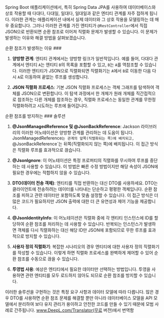 Spring Boot 애플리케이션에서, 특히 Spring Data JPA를 사용하여 데이터베이스와 상호 작용할 때 다대다, 다대일, 일대다, 일대일과 같은 엔티티 관계를 자주 접하게 됩니다. 이러한 관계는 애플리케이션 내에서 실제 데이터와 그 상호 작용을 모델링하는 데 매우 중요합니다. 그러나 이러한 관계를 가진 엔티티가 `@RestController`에서 직접 JSON으로 반환되면 순환 참조로 이어져 직렬화 문제가 발생할 수 있습니다. 이 문제가 발생하는 이유와 해결 방법을 살펴보겠습니다.

순환 참조가 발생하는 이유 ###

1. **양방향 관계**: 엔티티 관계에서는 양방향 링크가 일반적입니다. 예를 들어, 다대다 관계에서 엔티티 `A`는 엔티티 `B`의 목록을 포함할 수 있고, `B`는 `A`를 역참조할 수 있습니다. 이러한 엔티티가 JSON으로 직렬화되면 직렬화기는 `A`에서 `B`로 이동한 다음 다시 `A`로 이동하여 끝없는 루프를 생성합니다.

2. **JSON 직렬화 프로세스**: 기본 JSON 직렬화 프로세스는 객체 그래프를 탐색하여 객체를 JSON으로 변환합니다. 이 탐색 과정에서 한 개체가 원래 개체를 직간접적으로 참조하는 다른 개체를 참조하는 경우, 직렬화 프로세스는 동일한 관계를 무한정 직렬화하려고 시도하는 루프에 들어갑니다.

순환 참조를 방지하는 ### 솔루션

1. **@JsonManagedReference 및 @JsonBackReference**: Jackson 라이브러리의 이러한 어노테이션은 양방향 관계를 관리하는 데 도움이 됩니다. JsonManagedReference`는 관계의 앞쪽(직렬화되는 쪽)에 배치되고, `@JsonBackReference`는 뒤쪽(직렬화되지 않는 쪽)에 배치됩니다. 이 접근 방식은 직렬화 루프를 효과적으로 끊습니다.

2. **@JsonIgnore**: 이 어노테이션은 특정 프로퍼티의 직렬화를 무시하여 루프를 중단하는 데 사용할 수 있습니다. 이 방법은 빠른 수정 방법이지만 해당 속성이 JSON에 필요한 경우에는 적합하지 않을 수 있습니다.

3. **DTO(데이터 전송 객체)**: 엔티티를 직접 반환하는 대신 DTO를 사용하세요. DTO는 클라이언트에 전송하려는 데이터를 나타내는 단순하고 평평한 객체입니다. 순환 참조를 피하고 관련 데이터만 포함하도록 맞춤 설정할 수 있습니다. 이 접근 방식은 더 많은 코드가 필요하지만 JSON 출력에 대한 더 큰 유연성과 제어 기능을 제공합니다.

4. **@JsonIdentityInfo**: 이 어노테이션은 직렬화 중에 각 엔티티 인스턴스에 ID를 할당하여 순환 참조를 처리하는 데 사용할 수 있습니다. 반복되는 인스턴스가 발생하면 객체를 다시 직렬화하는 대신 해당 ID만 JSON에 포함되므로 무한 루프를 효과적으로 방지할 수 있습니다.

5. **사용자 정의 직렬화기**: 복잡한 시나리오의 경우 엔티티에 대한 사용자 정의 직렬화기를 작성할 수 있습니다. 이렇게 하면 직렬화 프로세스를 완벽하게 제어할 수 있어 순환 참조를 수동으로 끊을 수 있습니다.

6. **투영법 사용**: 예상은 엔티티에서 필요한 데이터만 선택하는 방법입니다. 투영을 사용하면 관련 엔티티를 모두 로드하지 않아도 되므로 순환 참조를 방지할 수 있습니다.

이러한 솔루션을 구현하는 것은 특정 요구 사항과 데이터 모델에 따라 다릅니다. 많은 경우 DTO를 사용하면 순환 참조 문제를 해결할 뿐만 아니라 데이터베이스 모델을 API 모델에서 분리하여 보다 유지 관리가 용이하고 안전한 코드를 만들 수 있기 때문에 모범 사례로 간주됩니다. www.DeepL.com/Translator(무료 버전)에서 번역함
